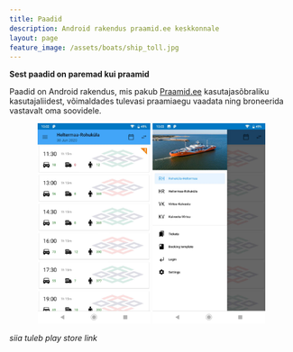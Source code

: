 ```yaml
---
title: Paadid
description: Android rakendus praamid.ee keskkonnale
layout: page
feature_image: /assets/boats/ship_toll.jpg
---
```

**Sest paadid on paremad kui praamid**

Paadid on Android rakendus, mis pakub [Praamid.ee](https://praamid.ee) kasutajasõbraliku kasutajaliidest, võimaldades tulevasi praamiaegu vaadata ning broneerida vastavalt oma soovidele.

<center>
<img src="/assets/boats/screenshot1.jpg" alt="Kuvatõmmis 1" width="200"/> <img src="/assets/boats/screenshot2.jpg" alt="Kuvatõmmis 2" width="200"/>
</center>

_siia tuleb play store link_
